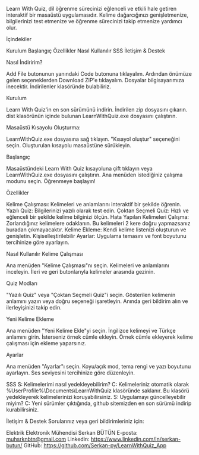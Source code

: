 Learn With Quiz, dil öğrenme sürecinizi eğlenceli ve etkili hale getiren interaktif bir masaüstü uygulamasıdır. Kelime dağarcığınızı genişletmenize, bilgilerinizi test etmenize ve öğrenme sürecinizi takip etmenize yardımcı olur.

İçindekiler

Kurulum
Başlangıç
Özellikler
Nasıl Kullanılır
SSS
İletişim & Destek

Nasıl İndiririm?

Add File butonunun yanındaki Code butonuna tıklayalım.
Ardından önümüze gelen seçeneklerden Download ZIP'e tıklayalım.
Dosyalar bilgisayarımıza inecektir. İndirilenler klasöründe bulabiliriz.

Kurulum

Learn With Quiz'in en son sürümünü indirin.
İndirilen zip dosyasını çıkarın.
dist klasörünün içinde bulunan LearnWithQuiz.exe dosyasını çalıştırın.

Masaüstü Kısayolu Oluşturma:

LearnWithQuiz.exe dosyasına sağ tıklayın.
"Kısayol oluştur" seçeneğini seçin.
Oluşturulan kısayolu masaüstüne sürükleyin.

Başlangıç

Masaüstündeki Learn With Quiz kısayoluna çift tıklayın veya LearnWithQuiz.exe dosyasını çalıştırın.
Ana menüden istediğiniz çalışma modunu seçin.
Öğrenmeye başlayın!

Özellikler

Kelime Çalışması: Kelimeleri ve anlamlarını interaktif bir şekilde öğrenin.
Yazılı Quiz: Bilgilerinizi yazılı olarak test edin.
Çoktan Seçmeli Quiz: Hızlı ve eğlenceli bir şekilde kelime bilginizi ölçün.
Hata Yapılan Kelimeleri Çalışma: Zorlandığınız kelimelere odaklanın. Bu kelimeleri 2 kere doğru yapmazsanız buradan çıkmayacaktır.
Kelime Ekleme: Kendi kelime listenizi oluşturun ve genişletin.
Kişiselleştirilebilir Ayarlar: Uygulama temasını ve font boyutunu tercihinize göre ayarlayın.

Nasıl Kullanılır
Kelime Çalışması

Ana menüden "Kelime Çalışması"nı seçin.
Kelimeleri ve anlamlarını inceleyin.
İleri ve geri butonlarıyla kelimeler arasında gezinin.

Quiz Modları

"Yazılı Quiz" veya "Çoktan Seçmeli Quiz"i seçin.
Gösterilen kelimenin anlamını yazın veya doğru seçeneği işaretleyin.
Anında geri bildirim alın ve ilerleyişinizi takip edin.

Yeni Kelime Ekleme

Ana menüden "Yeni Kelime Ekle"yi seçin.
İngilizce kelimeyi ve Türkçe anlamını girin.
İsterseniz örnek cümle ekleyin.
Örnek cümle ekleyerek kelime çalışması için ekleme yaparsınız.

Ayarlar

Ana menüden "Ayarlar"ı seçin.
Koyu/açık mod, tema rengi ve yazı boyutunu ayarlayın.
Ses seviyesini tercihinize göre düzenleyin.

SSS
S: Kelimelerimi nasıl yedekleyebilirim?
C: Kelimeleriniz otomatik olarak %UserProfile%\Documents\LearnWithQuiz klasöründe saklanır. Bu klasörü yedekleyerek kelimelerinizi koruyabilirsiniz.
S: Uygulamayı güncelleyebilir miyim?
C: Yeni sürümler çıktığında, github sitemizden en son sürümü indirip kurabilirsiniz.

İletişim & Destek
Sorularınız veya geri bildirimleriniz için:

Elektrik Elektronik Mühendisi Serkan BÜTÜN
E-posta: muhsrknbtn@gmail.com
Linkedin: https://www.linkedin.com/in/serkan-butun/
GitHub: https://github.com/Serkan-py/LearnWithQuiz_App


